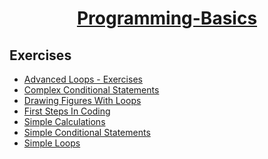 # <a href="https://softuni.bg/trainings/1722/programming-basics-with-csharp-september-2017#lesson-6099" rel="Programming Basics - September 2017"><p align="center"> Programming-Basics <p></a>

## Exercises
- <a href="https://github.com/stefkavasileva/SoftUni-Software-Engineering/tree/master/Programming%20Basics/Exercises/AdvancedLoopsExercises" > Advanced Loops - Exercises </a>
- <a href="https://github.com/stefkavasileva/SoftUni-Software-Engineering/tree/master/Programming%20Basics/Exercises/ComplexConditionalStatements" > Complex Conditional Statements </a>
- <a href="https://github.com/stefkavasileva/SoftUni-Software-Engineering/tree/master/Programming%20Basics/Exercises/DrawingFiguresWithLoops" > Drawing Figures With Loops </a>
- <a href="https://github.com/stefkavasileva/SoftUni-Software-Engineering/tree/master/Programming%20Basics/Exercises/FirstStepsInCoding" > First Steps In Coding </a>
- <a href="https://github.com/stefkavasileva/SoftUni-Software-Engineering/tree/master/Programming%20Basics/Exercises/SimpleCalculations" > Simple Calculations </a>
- <a href="https://github.com/stefkavasileva/SoftUni-Software-Engineering/tree/master/Programming%20Basics/Exercises/SimpleConditionalStatements" > Simple Conditional Statements </a>
- <a href="https://github.com/stefkavasileva/SoftUni-Software-Engineering/tree/master/Programming%20Basics/Exercises/SimpleLoops" > Simple Loops </a>

